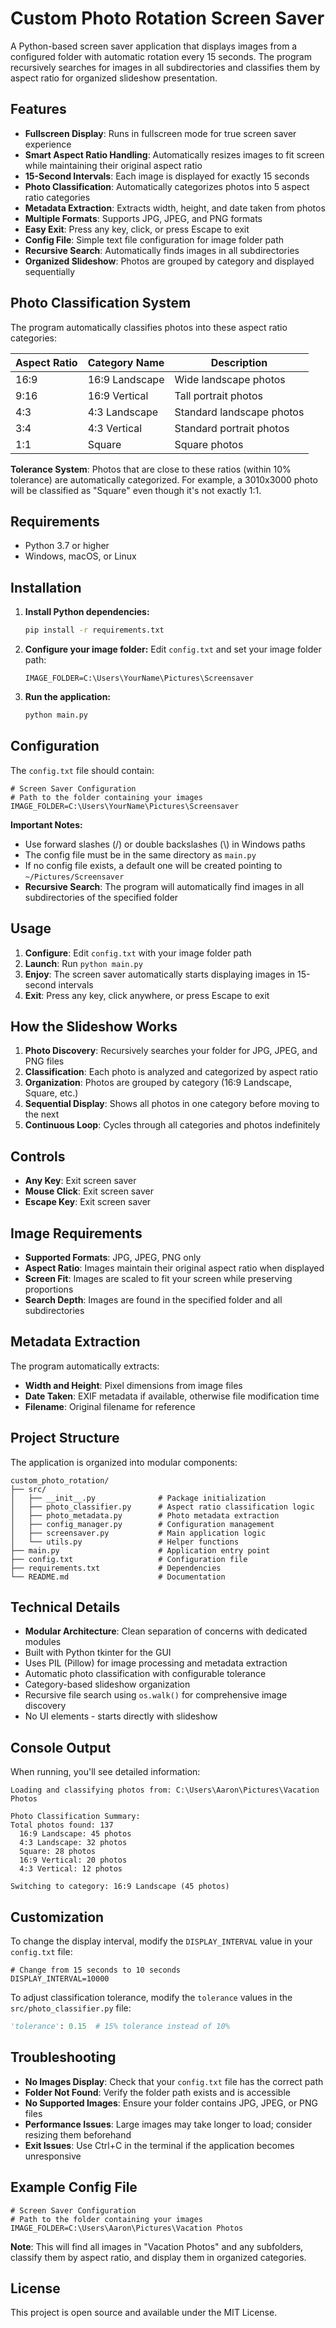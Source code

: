 # Custom Photo Rotation Screen Saver

A Python-based screen saver application that displays images from a configured folder with automatic rotation every 15 seconds. The program recursively searches for images in all subdirectories and classifies them by aspect ratio for organized slideshow presentation.

## Features

- **Fullscreen Display**: Runs in fullscreen mode for true screen saver experience
- **Smart Aspect Ratio Handling**: Automatically resizes images to fit screen while maintaining their original aspect ratio
- **15-Second Intervals**: Each image is displayed for exactly 15 seconds
- **Photo Classification**: Automatically categorizes photos into 5 aspect ratio categories
- **Metadata Extraction**: Extracts width, height, and date taken from photos
- **Multiple Formats**: Supports JPG, JPEG, and PNG formats
- **Easy Exit**: Press any key, click, or press Escape to exit
- **Config File**: Simple text file configuration for image folder path
- **Recursive Search**: Automatically finds images in all subdirectories
- **Organized Slideshow**: Photos are grouped by category and displayed sequentially

## Photo Classification System

The program automatically classifies photos into these aspect ratio categories:

| Aspect Ratio | Category Name | Description |
|--------------|---------------|-------------|
| 16:9 | 16:9 Landscape | Wide landscape photos |
| 9:16 | 16:9 Vertical | Tall portrait photos |
| 4:3 | 4:3 Landscape | Standard landscape photos |
| 3:4 | 4:3 Vertical | Standard portrait photos |
| 1:1 | Square | Square photos |

**Tolerance System**: Photos that are close to these ratios (within 10% tolerance) are automatically categorized. For example, a 3010x3000 photo will be classified as "Square" even though it's not exactly 1:1.

## Requirements

- Python 3.7 or higher
- Windows, macOS, or Linux

## Installation

1. **Install Python dependencies:**
   ```bash
   pip install -r requirements.txt
   ```

2. **Configure your image folder:**
   Edit `config.txt` and set your image folder path:
   ```
   IMAGE_FOLDER=C:\Users\YourName\Pictures\Screensaver
   ```

3. **Run the application:**
   ```bash
   python main.py
   ```

## Configuration

The `config.txt` file should contain:
```
# Screen Saver Configuration
# Path to the folder containing your images
IMAGE_FOLDER=C:\Users\YourName\Pictures\Screensaver
```

**Important Notes:**
- Use forward slashes (/) or double backslashes (\\) in Windows paths
- The config file must be in the same directory as `main.py`
- If no config file exists, a default one will be created pointing to `~/Pictures/Screensaver`
- **Recursive Search**: The program will automatically find images in all subdirectories of the specified folder

## Usage

1. **Configure**: Edit `config.txt` with your image folder path
2. **Launch**: Run `python main.py`
3. **Enjoy**: The screen saver automatically starts displaying images in 15-second intervals
4. **Exit**: Press any key, click anywhere, or press Escape to exit

## How the Slideshow Works

1. **Photo Discovery**: Recursively searches your folder for JPG, JPEG, and PNG files
2. **Classification**: Each photo is analyzed and categorized by aspect ratio
3. **Organization**: Photos are grouped by category (16:9 Landscape, Square, etc.)
4. **Sequential Display**: Shows all photos in one category before moving to the next
5. **Continuous Loop**: Cycles through all categories and photos indefinitely

## Controls

- **Any Key**: Exit screen saver
- **Mouse Click**: Exit screen saver  
- **Escape Key**: Exit screen saver

## Image Requirements

- **Supported Formats**: JPG, JPEG, PNG only
- **Aspect Ratio**: Images maintain their original aspect ratio when displayed
- **Screen Fit**: Images are scaled to fit your screen while preserving proportions
- **Search Depth**: Images are found in the specified folder and all subdirectories

## Metadata Extraction

The program automatically extracts:
- **Width and Height**: Pixel dimensions from image files
- **Date Taken**: EXIF metadata if available, otherwise file modification time
- **Filename**: Original filename for reference

## Project Structure

The application is organized into modular components:

```
custom_photo_rotation/
├── src/
│   ├── __init__.py              # Package initialization
│   ├── photo_classifier.py      # Aspect ratio classification logic
│   ├── photo_metadata.py        # Photo metadata extraction
│   ├── config_manager.py        # Configuration management
│   ├── screensaver.py           # Main application logic
│   └── utils.py                 # Helper functions
├── main.py                      # Application entry point
├── config.txt                   # Configuration file
├── requirements.txt             # Dependencies
└── README.md                    # Documentation
```

## Technical Details

- **Modular Architecture**: Clean separation of concerns with dedicated modules
- Built with Python tkinter for the GUI
- Uses PIL (Pillow) for image processing and metadata extraction
- Automatic photo classification with configurable tolerance
- Category-based slideshow organization
- Recursive file search using `os.walk()` for comprehensive image discovery
- No UI elements - starts directly with slideshow

## Console Output

When running, you'll see detailed information:
```
Loading and classifying photos from: C:\Users\Aaron\Pictures\Vacation Photos

Photo Classification Summary:
Total photos found: 137
  16:9 Landscape: 45 photos
  4:3 Landscape: 32 photos
  Square: 28 photos
  16:9 Vertical: 20 photos
  4:3 Vertical: 12 photos

Switching to category: 16:9 Landscape (45 photos)
```

## Customization

To change the display interval, modify the `DISPLAY_INTERVAL` value in your `config.txt` file:

```
# Change from 15 seconds to 10 seconds
DISPLAY_INTERVAL=10000
```

To adjust classification tolerance, modify the `tolerance` values in the `src/photo_classifier.py` file:

```python
'tolerance': 0.15  # 15% tolerance instead of 10%
```

## Troubleshooting

- **No Images Display**: Check that your `config.txt` file has the correct path
- **Folder Not Found**: Verify the folder path exists and is accessible
- **No Supported Images**: Ensure your folder contains JPG, JPEG, or PNG files
- **Performance Issues**: Large images may take longer to load; consider resizing them beforehand
- **Exit Issues**: Use Ctrl+C in the terminal if the application becomes unresponsive

## Example Config File

```
# Screen Saver Configuration
# Path to the folder containing your images
IMAGE_FOLDER=C:\Users\Aaron\Pictures\Vacation Photos
```

**Note**: This will find all images in "Vacation Photos" and any subfolders, classify them by aspect ratio, and display them in organized categories.

## License

This project is open source and available under the MIT License.

